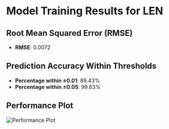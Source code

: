 # Model Training Results for LEN

## Root Mean Squared Error (RMSE)
- **RMSE**: 0.0072

## Prediction Accuracy Within Thresholds
- **Percentage within ±0.01**: 89.43%
- **Percentage within ±0.05**: 99.83%

## Performance Plot
![Performance Plot](../imgs/LEN.png)

